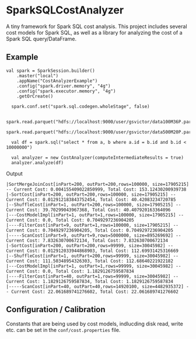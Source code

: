 # SparkSQLCostAnalyzer

A tiny framework for Spark SQL cost analysis. This project includes several cost models for Spark SQL, as well as a library for analyzing the cost of a Spark SQL query/DataFrame.

## Example
```
val spark = SparkSession.builder()
    .master("local")
    .appName("CostAnalyzerExample")
    .config("spark.driver.memory", "4g")
    .config("spark.executor.memory", "4g")
    .getOrCreate()

  spark.conf.set("spark.sql.codegen.wholeStage", false)

  spark.read.parquet("hdfs://localhost:9000/user/gsvictor/data100M36P.parquet").createOrReplaceTempView("a")
  spark.read.parquet("hdfs://localhost:9000/user/gsvictor/data500M20P.parquet").createOrReplaceTempView("b")

  val df = spark.sql("select * from a, b where a.id = b.id and b.id < 10000000")

  val analyzer = new CostAnalyzer(computeIntermediateResults = true)
  analyzer.analyze(df)
```
Output
```
|SortMergeJoinCost[inPart=200, outPart=200,rows=100000, size=17905215] -- Current Cost: 0.004155409022850999, Total Cost: 153.12430200939738
|-SortCost[inPart=200, outPart=200,rows=100000, size=17905215] -- Current Cost: 0.012912183843752454, Total Cost: 40.42083234720785
|--ShuffleCost[inPart=1, outPart=200,rows=100000, size=17905215] -- Current Cost: 39.70299043967368, Total Cost: 40.407920163364096
|---CostModelImpl[inPart=1, outPart=1,rows=100000, size=17905215] -- Current Cost: 0.0, Total Cost: 0.7049297236904205
|----FilterCost[inPart=9, outPart=1,rows=100000, size=17905215] -- Current Cost: 0.7049297236904205, Total Cost: 0.7049297236904205
|-----ScanCost[inPart=9, outPart=9,rows=5000000, size=895269692] -- Current Cost: 7.832630700672134, Total Cost: 7.832630700672134
|-SortCost[inPart=200, outPart=200,rows=99999, size=30045982] -- Current Cost: 0.012912033944868903, Total Cost: 112.69931425316669
|--ShuffleCost[inPart=1, outPart=200,rows=99999, size=30045982] -- Current Cost: 111.50348954326303, Total Cost: 112.68640221922182
|---CostModelImpl[inPart=1, outPart=1,rows=99999, size=30045982] -- Current Cost: 0.0, Total Cost: 1.1829126759587834
|----FilterCost[inPart=40, outPart=1,rows=99999, size=30045982] -- Current Cost: 1.1829126759587834, Total Cost: 1.1829126759587834
|-----ScanCost[inPart=40, outPart=40,rows=14920100, size=4482935372] -- Current Cost: 22.061689741276602, Total Cost: 22.061689741276602
```

## Configuration / Calibration
Constants that are being used by cost models, indlucding disk read, write etc. can be set in the `conf/cost.properties` file.
